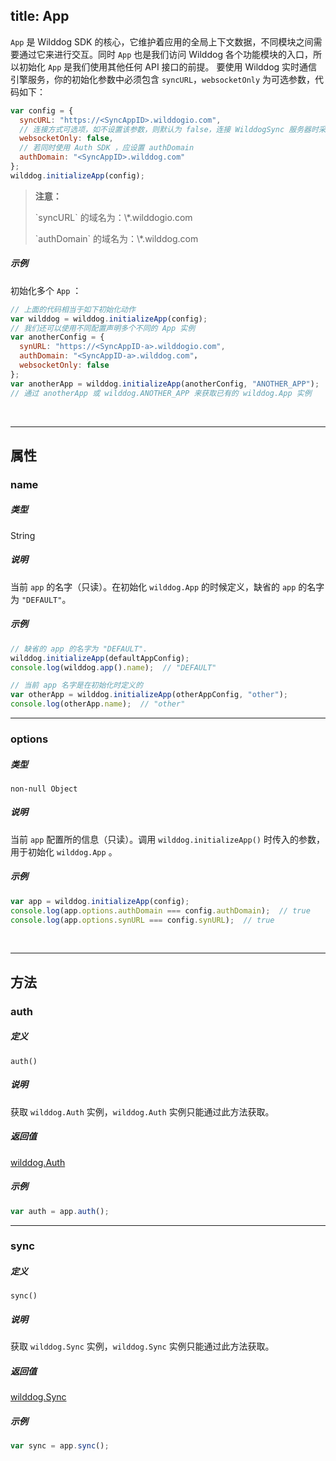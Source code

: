 
title: App
---

`App` 是 Wilddog SDK 的核心，它维护着应用的全局上下文数据，不同模块之间需要通过它来进行交互。同时 `App` 也是我们访问 Wilddog 各个功能模块的入口，所以初始化 `App` 是我们使用其他任何 API 接口的前提。
要使用 Wilddog 实时通信引擎服务，你的初始化参数中必须包含 `syncURL`，`websocketOnly` 为可选参数，代码如下：

```js
var config = {
  syncURL: "https://<SyncAppID>.wilddogio.com",
  // 连接方式可选项，如不设置该参数，则默认为 false，连接 WilddogSync 服务器时采用 polling 和 websocket 两种模式
  websocketOnly: false,
  // 若同时使用 Auth SDK ，应设置 authDomain
  authDomain: "<SyncAppID>.wilddog.com"
};
wilddog.initializeApp(config);

```

<blockquote class="warning">
  <p><strong>注意：</strong></p>
  <p>`syncURL` 的域名为：\*.wilddogio.com </p>
  <p>`authDomain` 的域名为：\*.wilddog.com </p>
</blockquote>

##### 示例

初始化多个 `App` ：

```js
// 上面的代码相当于如下初始化动作
var wilddog = wilddog.initializeApp(config);
// 我们还可以使用不同配置声明多个不同的 App 实例
var anotherConfig = {
  synURL: "https://<SyncAppID-a>.wilddogio.com",
  authDomain: "<SyncAppID-a>.wilddog.com"，
  websocketOnly: false
};
var anotherApp = wilddog.initializeApp(anotherConfig, "ANOTHER_APP");
// 通过 anotherApp 或 wilddog.ANOTHER_APP 来获取已有的 wilddog.App 实例
```

</br>

------

## 属性

### name

##### 类型

String

##### 说明

当前 `app` 的名字（只读）。在初始化 `wilddog.App` 的时候定义，缺省的 `app` 的名字为 `"DEFAULT"`。

##### 示例

```js
// 缺省的 app 的名字为 "DEFAULT".
wilddog.initializeApp(defaultAppConfig);
console.log(wilddog.app().name);  // "DEFAULT"
```
```js
// 当前 app 名字是在初始化时定义的
var otherApp = wilddog.initializeApp(otherAppConfig, "other");
console.log(otherApp.name);  // "other"
```

------

### options

##### 类型

`non-null Object`

##### 说明

当前 `app` 配置所的信息（只读）。调用 `wilddog.initializeApp()` 时传入的参数，用于初始化 `wilddog.App` 。

##### 示例

```js
var app = wilddog.initializeApp(config);
console.log(app.options.authDomain === config.authDomain);  // true
console.log(app.options.synURL === config.synURL);  // true
```

</br>

------

## 方法

### auth

##### 定义

`auth()`

##### 说明

获取 `wilddog.Auth` 实例，`wilddog.Auth` 实例只能通过此方法获取。

##### 返回值

[wilddog.Auth](/auth/Web/api/Auth.html)

##### 示例

```js
var auth = app.auth();
```

------

### sync

##### 定义

`sync()`

##### 说明

获取 `wilddog.Sync` 实例，`wilddog.Sync` 实例只能通过此方法获取。

##### 返回值

[wilddog.Sync](Sync.html)

##### 示例

```js
var sync = app.sync();
```
